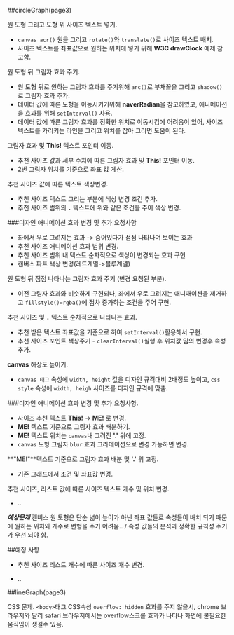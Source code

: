 ##circleGraph(page3)

원 도형 그리고 도형 위 사이즈 텍스트 넣기.
   - `canvas acr()` 원을 그리고 `rotate()`와 `translate()`로 사이즈 텍스트 배치.
   - 사이즈 텍스트를 좌표값으로 원하는 위치에 넣기 위해 **W3C drawClock** 예제 참고함.
   
   
원 도형 뒤 그림자 효과 주기.
   - 원 도형 뒤로 원하는 그림자 효과를 주기위해 `arc()`로 부채꼴을 그리고 `shadow()`로 그림자 효과 추가.
   - 데이터 값에 따른 도형을 이동시키기위해 **naverRadian**을 참고하였고, 애니메이션을 효과를 위해 `setInterval()` 사용.
   - 데이터 값에 따른 그림자 효과를 정확한 위치로 이동시킴에 어려움이 있어, 사이즈 텍스트를 가리키는 라인을 그리고 위치를 잡아 그리면 도움이 된다.


그림자 효과 및 **This!** 텍스트 포인터 이동.
   - 추천 사이즈 값과 세부 수치에 따른 그림자 효과 및 **This!** 포인터 이동.
   - 2번 그림자 위치를 기준으로 좌표 값 계산.


추천 사이즈 값에 따른 텍스트 색상변경.
   - 추천 사이즈 텍스트 그리는 부분에 색상 변경 조건 추가.
   - 추천 사이즈 범위의 **`.`** 텍스트에 위와 같은 조건을 주어 색상 변경.


###디자인 애니메이션 효과 변경 및 추가 요청사항
   - 좌에서 우로 그려지는 효과 -> 숨어있다가 점점 나타나며 보이는 효과
   - 추천 사이즈 애니메이션 효과 범위 변경.
   - 추천 사이즈 범위 내 텍스트 순차적으로 색상이 변경되는 효과 구현
   - 캔버스 파트 색상 변경(레드계열->블루계열)


원 도형 뒤 점점 나타나는 그림자 효과 주기 (변경 요청된 부분).
   - 이전 그림자 효과와 비슷하게 구현되나, 좌에서 우로 그려지는 애니매이션을 제거하고 `fillstyle()=rgba()`에 점차 증가하는 조건을 주어 구현.


추천 사이즈 및 **`.`** 텍스트 순차적으로 나타나는 효과.
   - 추천 받은 텍스트 좌표값을 기준으로 하여 `setInterval()`활용해서 구현.
   - 추천 사이즈 포인트 색상주기 - `clearInterval()`실행 후 위치값 임의 변경후 속성 추가.


**canvas** 해상도 높이기.
   - `canvas 태그` 속성에 `width, height` 값을 디자인 규격대비 2배정도 높이고, `css style` 속성에 `width, heigh` 사이즈를 디자인 규격에 맞춤.


###디자인 애니메이션 효과 변경 및 추가 요청사항.
   - 사이즈 추천 텍스트 **This!** -> **ME!** 로 변경.
   - **ME!** 텍스트 기준으로 그림자 효과 배분하기.
   - **ME!** 텍스트 위치는 `canvas`내 그려진 **'.'** 위에 고정.
   - `canvas` 도형 그림자 `blur` 효과 그라데이션으로 변경 가능하면 변경.


**"ME!"**텍스트 기준으로 그림자 효과 배분 및 **'.'** 위 고정.
   - 기존 그래프에서 조건 및 좌표값 변경.


추천 사이즈, 리스트 값에 따른 사이즈 텍스트 개수 및 위치 변경.

   - ..
   
   
   ***예상문제*** 캔버스 원 토형은 단순 넓이 높이가 아닌 좌표 값들로 속성들이 배치 되기 때문에 원하는 위치와 개수로 변형을 주기 어려움.. / 속성 값들의 분석과 정확한 규칙성 주기가 우선 되야 함.


##예정 사항
    
 - 추천 사이즈 리스트 개수에 따른 사이즈 개수 변경.
 
 - ..



##lineGraph(page3)

  CSS 문제.
    `<body>`태그 CSS속성 `overflow: hidden` 효과를 주지 않을시, chrome 브라우저와 달리 safari 브라우저에서는 overflow스크롤 효과가 나타나 화면에 불필요한 움직임이 생길수 있음.
